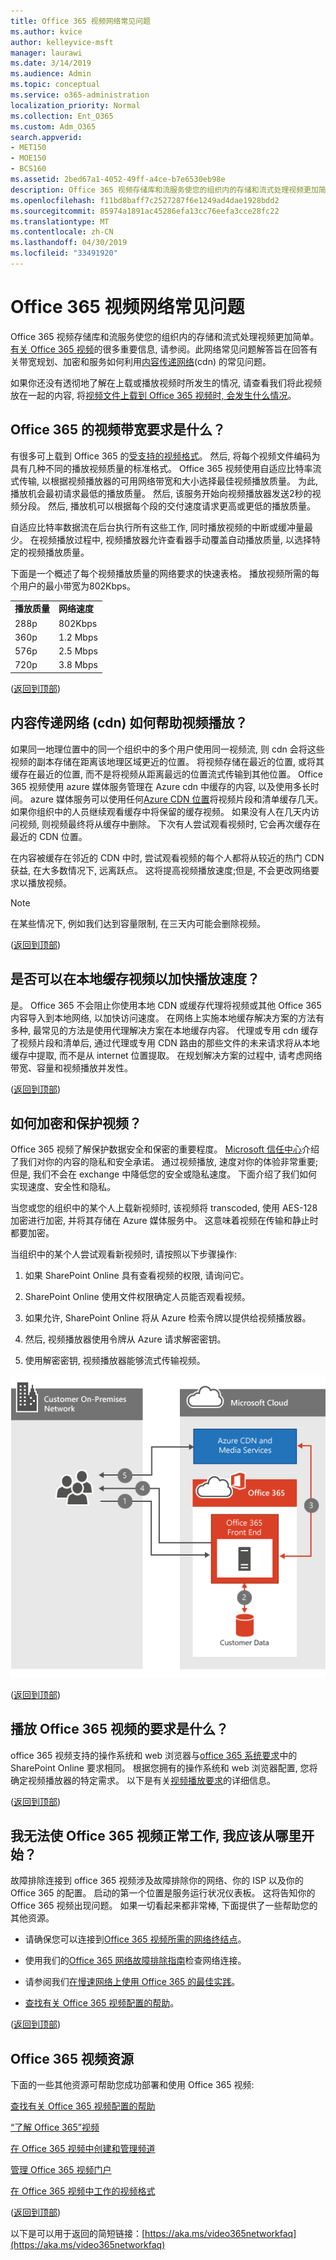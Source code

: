 ```yaml
---
title: Office 365 视频网络常见问题
ms.author: kvice
author: kelleyvice-msft
manager: laurawi
ms.date: 3/14/2019
ms.audience: Admin
ms.topic: conceptual
ms.service: o365-administration
localization_priority: Normal
ms.collection: Ent_O365
ms.custom: Adm_O365
search.appverid:
- MET150
- MOE150
- BCS160
ms.assetid: 2bed67a1-4052-49ff-a4ce-b7e6530eb98e
description: Office 365 视频存储库和流服务使您的组织内的存储和流式处理视频更加简单。 有关 Office 365 视频的很多重要信息, 请参阅。此网络常见问题解答旨在回答有关带宽规划、加密和服务如何利用内容传递网络 (cdn) 的常见问题。
ms.openlocfilehash: f11bd8baff7c2527287f6e1249ad4dae1928bdd2
ms.sourcegitcommit: 85974a1891ac45286efa13cc76eefa3cce28fc22
ms.translationtype: MT
ms.contentlocale: zh-CN
ms.lasthandoff: 04/30/2019
ms.locfileid: "33491920"
---
```

# <a name="office-365-video-networking-frequently-asked-questions"></a>Office 365 视频网络常见问题

Office 365 视频存储库和流服务使您的组织内的存储和流式处理视频更加简单。 [有关 Office 365 视频](https://support.office.com/article/Find-help-about-Office-365-Video-b435f99a-f47e-4ebd-a946-f5c965844f50)的很多重要信息, 请参阅。此网络常见问题解答旨在回答有关带宽规划、加密和服务如何利用[内容传递网络](content-delivery-networks.md)(cdn) 的常见问题。
  
如果你还没有透彻地了解在上载或播放视频时所发生的情况, 请查看我们将此视频放在一起的内容, 将[视频文件上载到 Office 365 视频时, 会发生什么情况](https://www.youtube.com/watch?v=HXSZ0jYBKlM)。
  
## <a name="what-are-the-office-365-video-bandwidth-requirements"></a>Office 365 的视频带宽要求是什么？

有很多可上载到 Office 365 的[受支持的视频格式](https://support.office.com/article/dd1af01c-fd8e-4640-b17b-93ee02b9b817)。 然后, 将每个视频文件编码为具有几种不同的播放视频质量的标准格式。 Office 365 视频使用自适应比特率流式传输, 以根据视频播放器的可用网络带宽和大小选择最佳视频播放质量。 为此, 播放机会最初请求最低的播放质量。 然后, 该服务开始向视频播放器发送2秒的视频分段。 然后, 播放机可以根据每个段的交付速度请求更高或更低的播放质量。
  
自适应比特率数据流在后台执行所有这些工作, 同时播放视频的中断或缓冲量最少。 在视频播放过程中, 视频播放器允许查看器手动覆盖自动播放质量, 以选择特定的视频播放质量。
  
下面是一个概述了每个视频播放质量的网络要求的快速表格。 播放视频所需的每个用户的最小带宽为802Kbps。
  
|||
|:-----|:-----|
|**播放质量** <br/> |**网络速度** <br/> |
|288p  <br/> |802Kbps  <br/> |
|360p  <br/> |1.2 Mbps  <br/> |
|576p  <br/> |2.5 Mbps  <br/> |
|720p  <br/> |3.8 Mbps  <br/> |

([返回到顶部](office-365-video-networking-faq.md))
  
## <a name="how-do-content-delivery-networks-cdns-help-video-playback"></a>内容传递网络 (cdn) 如何帮助视频播放？

如果同一地理位置中的同一个组织中的多个用户使用同一视频流, 则 cdn 会将这些视频的副本存储在距离该地理区域更近的位置。 将视频存储在最近的位置, 或将其缓存在最近的位置, 而不是将视频从距离最远的位置流式传输到其他位置。 Office 365 视频使用 azure 媒体服务管理在 Azure cdn 中缓存的内容, 以及使用多长时间。 azure 媒体服务可以使用任何[Azure CDN 位置](https://azure.microsoft.com/documentation/articles/cdn-pop-locations/)将视频片段和清单缓存几天。 如果你组织中的人员继续观看缓存中将保留的缓存视频。 如果没有人在几天内访问视频, 则视频最终将从缓存中删除。 下次有人尝试观看视频时, 它会再次缓存在最近的 CDN 位置。
  
在内容被缓存在邻近的 CDN 中时, 尝试观看视频的每个人都将从较近的热门 CDN 获益, 在大多数情况下, 远离跃点。 这将提高视频播放速度;但是, 不会更改网络要求以播放视频。
  
> [!NOTE]
> 在某些情况下, 例如我们达到容量限制, 在三天内可能会删除视频。
  
([返回到顶部](office-365-video-networking-faq.md))
  
## <a name="can-i-cache-the-videos-locally-for-faster-playback"></a>是否可以在本地缓存视频以加快播放速度？

是。 Office 365 不会阻止你使用本地 CDN 或缓存代理将视频或其他 Office 365 内容导入到本地网络, 以加快访问速度。 在网络上实施本地缓存解决方案的方法有多种, 最常见的方法是使用代理解决方案在本地缓存内容。 代理或专用 cdn 缓存了视频片段和清单后, 通过代理或专用 CDN 路由的那些文件的未来请求将从本地缓存中提取, 而不是从 internet 位置提取。 在规划解决方案的过程中, 请考虑网络带宽、容量和视频播放并发性。
  
([返回到顶部](office-365-video-networking-faq.md))
  
## <a name="how-videos-are-encrypted-and-secured"></a>如何加密和保护视频？

Office 365 视频了解保护数据安全和保密的重要程度。 [Microsoft 信任中心](https://products.office.com/business/office-365-trust-center-welcome)介绍了我们对你的内容的隐私和安全承诺。 通过视频播放, 速度对你的体验非常重要;但是, 我们不会在 exchange 中降低您的安全或隐私速度。 下面介绍了我们如何实现速度、安全性和隐私。
  
当您或您的组织中的某个人上载新视频时, 该视频将 transcoded, 使用 AES-128 加密进行加密, 并将其存储在 Azure 媒体服务中。 这意味着视频在传输和静止时都要加密。
  
当组织中的某个人尝试观看新视频时, 请按照以下步骤操作:
  
1. 如果 SharePoint Online 具有查看视频的权限, 请询问它。

2. SharePoint Online 使用文件权限确定人员能否观看视频。

3. 如果允许, SharePoint Online 将从 Azure 检索令牌以提供给视频播放器。

4. 然后, 视频播放器使用令牌从 Azure 请求解密密钥。

5. 使用解密密钥, 视频播放器能够流式传输视频。

![O365 视频播放](media/9d3c6e76-151d-48a3-a30e-ba8dd07db0b7.png)
  
([返回到顶部](office-365-video-networking-faq.md))
  
## <a name="what-are-the-requirements-to-playback-office-365-video"></a>播放 Office 365 视频的要求是什么？

office 365 视频支持的操作系统和 web 浏览器与[office 365 系统要求](https://support.office.com/article/Office-365-system-requirements-719254c0-2671-4648-9c84-c6a3d4f3be45)中的 SharePoint Online 要求相同。 根据您拥有的操作系统和 web 浏览器配置, 您将确定视频播放器的特定需求。 以下是有关[视频播放要求](https://support.office.com/article/ca1cc1a9-a615-46e1-b6a3-40dbd99939a6)的详细信息。
  
([返回到顶部](office-365-video-networking-faq.md))
  
## <a name="i-cant-get-office-365-video-to-work-where-should-i-start"></a>我无法使 Office 365 视频正常工作, 我应该从哪里开始？

故障排除连接到 office 365 视频涉及故障排除你的网络、你的 ISP 以及你的 Office 365 的配置。 启动的第一个位置是服务运行状况仪表板。 这将告知你的 Office 365 视频出现问题。 如果一切看起来都非常棒, 下面提供了一些帮助您的其他资源。
  
- 请确保您可以连接到[Office 365 视频所需的网络终结点](https://support.office.com/article/Office-365-URLs-and-IP-address-ranges-8548a211-3fe7-47cb-abb1-355ea5aa88a2)。

- 使用我们的[Office 365 网络故障排除指南](https://support.office.com/article/Office-365-performance-tuning-and-troubleshooting-Admin-and-IT-Pro-1492cb94-bd62-43e6-b8d0-2a61ed88ebae)检查网络连接。

- 请参阅我们[在慢速网络上使用 Office 365 的最佳实践](https://support.office.com/article/Best-practices-for-using-Office-365-on-a-slow-network-fd16c8d2-4799-4c39-8fd7-045f06640166)。

- [查找有关 Office 365 视频配置的帮助](https://support.office.com/article/Find-help-about-Office-365-Video-b435f99a-f47e-4ebd-a946-f5c965844f50)。

([返回到顶部](office-365-video-networking-faq.md))
  
## <a name="office-365-video-resources"></a>Office 365 视频资源

下面的一些其他资源可帮助您成功部署和使用 Office 365 视频:
  
[查找有关 Office 365 视频配置的帮助](https://support.office.com/article/Find-help-about-Office-365-Video-b435f99a-f47e-4ebd-a946-f5c965844f50)
  
[“了解 Office 365”视频](https://support.office.com/article/Meet-Office-365-Video-ca1cc1a9-a615-46e1-b6a3-40dbd99939a6)
  
[在 Office 365 视频中创建和管理频道](https://support.office.com/article/Create-and-manage-a-channel-in-Office-365-Video-1fede4cc-13c0-435a-b585-e7fbf1c83bb2)
  

  [管理 Office 365 视频门户](https://support.office.com/article/Manage-your-Office-365-Video-portal-c059465b-eba9-44e1-b8c7-8ff7793ff5da)
  
[在 Office 365 视频中工作的视频格式](https://support.office.com/article/Video-formats-that-work-in-Office-365-Video-dd1af01c-fd8e-4640-b17b-93ee02b9b817)
  
([返回到顶部](office-365-video-networking-faq.md))
  
以下是可以用于返回的简短链接：[https://aka.ms/video365networkfaq](https://aka.ms/video365networkfaq)
